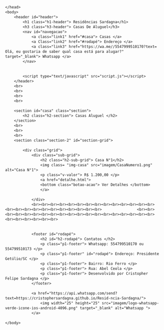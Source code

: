 <html lang="pt-br">
    <head>
        <meta charset="utf-8">
        <meta name="viewport" content="width=device-width,
        initial-scale=1">
        <title> Residências Sardagna</title>
        <link rel="stylesheet" type="text/css" href="estilo.css">
        



    </head>
    <body>
        <header id="header">
            <h1 class="h1-header"> Residências Sardagna</h1>
            <h3 class="h3-header"> Casas De Aluguel</h3>
            <nav id="navegacao">
                <a class="link1" href="#casa"> Casas </a>
                <a Class="link2" href="#rodapé"> Endereço </a>
                <a class="link3" href="https://wa.me//5547999510170?text= Olá, eu gostaria de saber qual casa está para alugar?" target="_blank"> Whatsapp </a>
            </nav>


            <script type="text/javascript" src="script.js"></script>
        </header>
        <br>
        <br>
        <br>
        <br>

        <section id="casa" class="section">
            <h2 class="h2-section"> Casas Aluguel </h2>
        </section>
        <br>
        <br>
        <br>
        <section class="section-2" id="section-grid">

            <div class="grid">
                <div class="sub-grid">
                    <h2 class="h2-sub-grid"> Casa N°1</h2>
                    <img class= "img-casa" src="imagem/CasaNumero1.png" alt="Casa N°1">
                    <p class="v-valor"> R$ 1.200,00 </p>
                    <a href="detalhe.html">
                    <bottom class="botao-acao"> Ver Detalhes </bottom>
                    </a>

                </div>
                <br><br><br><br><br><br><br><br><br><br><br><br><br><br><br><br><br><br><br><br><br><br><br><br><br>                <br><br><br><br><br><br><br><br><br><br><br><br><br><br><br><br><br><br><br><br><br><br><br><br><br>

            
                <footer id="rodapé">
                    <h2 id="h2-rodapé"> Contatos </h2>
                    <p class="p1-footer"> Whatsapp: 554799510170 ou 554799510173 </p>
                    <p class="p1-footer" id="rodapé"> Endereço: Presidente Getúlio/SC </p>
                    <p class="p1-footer"> Bairro: Rio Ferro </p>
                    <p class="p1-footer"> Rua: Abel Ceola </p>
                    <p class="p1-footer"> Desenvolvido por Cristopher Felipe Sardagna </p>
                </footer>

                <a href="https://api.whatsapp.com/send?text=https://cristophersardagna.github.io/Resid-ncia-Sardagna/">
                    <img width="25" height="25" src="imagem/logo-whatsapp-verde-icone-ios-android-4096.png" target="_blank" alt="Whatsapp ">
                </a>

    </body>
</html>
